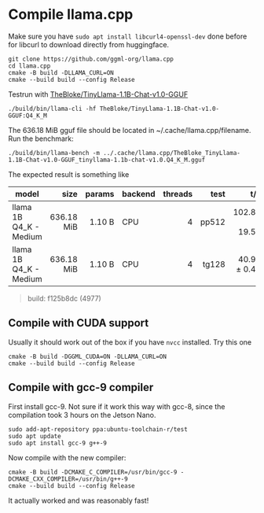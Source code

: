 # Compile llama.cpp

Make sure you have `sudo apt install libcurl4-openssl-dev` done before for libcurl to download directly from huggingface.

```
git clone https://github.com/ggml-org/llama.cpp
cd llama.cpp
cmake -B build -DLLAMA_CURL=ON
cmake --build build --config Release
```

Testrun with [TheBloke/TinyLlama-1.1B-Chat-v1.0-GGUF](https://huggingface.co/TheBloke/TinyLlama-1.1B-Chat-v1.0-GGUF?show_file_info=tinyllama-1.1b-chat-v1.0.Q4_K_M.gguf)

```
./build/bin/llama-cli -hf TheBloke/TinyLlama-1.1B-Chat-v1.0-GGUF:Q4_K_M
```

The 636.18 MiB gguf file should be located in ~/.cache/llama.cpp/filename. Run the benchmark:

```
./build/bin/llama-bench -m ../.cache/llama.cpp/TheBloke_TinyLlama-1.1B-Chat-v1.0-GGUF_tinyllama-1.1b-chat-v1.0.Q4_K_M.gguf
```

The expected result is something like

| model                  |       size | params | backend | threads |  test |            t/s |
| ---------------------- | ---------: | -----: | ------- | ------: | ----: | -------------: |
| llama 1B Q4_K - Medium | 636.18 MiB | 1.10 B | CPU     |       4 | pp512 | 102.88 ± 19.54 |
| llama 1B Q4_K - Medium | 636.18 MiB | 1.10 B | CPU     |       4 | tg128 |   40.96 ± 0.49 |

> build: f125b8dc (4977)

## Compile with CUDA support

Usually it should work out of the box if you have `nvcc` installed. Try this one

```
cmake -B build -DGGML_CUDA=ON -DLLAMA_CURL=ON
cmake --build build --config Release
```

## Compile with gcc-9 compiler

First install gcc-9. Not sure if it work this way with gcc-8, since the compilation took 3 hours on the Jetson Nano.

```
sudo add-apt-repository ppa:ubuntu-toolchain-r/test
sudo apt update
sudo apt install gcc-9 g++-9
```

Now compile with the new compiler:

```
cmake -B build -DCMAKE_C_COMPILER=/usr/bin/gcc-9 -DCMAKE_CXX_COMPILER=/usr/bin/g++-9
cmake --build build --config Release
```

It actually worked and was reasonably fast!
